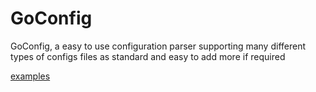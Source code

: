 # GoConfig
GoConfig, a easy to use configuration parser supporting many different types of configs files as standard and easy to add more if required

[examples](examples/)